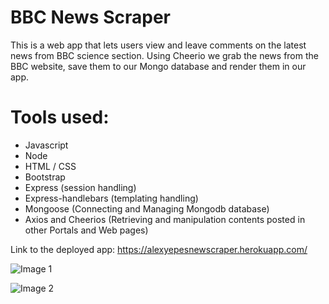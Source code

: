# BBC News Scraper
This is a web app that lets users view and leave comments on the latest news from BBC science section. 
Using Cheerio we grab the news from the BBC website, save them to our Mongo database and render them in our app.

# Tools used:

* Javascript
* Node
* HTML / CSS
* Bootstrap
* Express (session handling)
* Express-handlebars (templating handling)
* Mongoose (Connecting and Managing Mongodb database)
* Axios and Cheerios (Retrieving and manipulation contents posted in other Portals and Web pages)

Link to the deployed app:
https://alexyepesnewscraper.herokuapp.com/


![Image 1](https://res.cloudinary.com/bootcamp2019/image/upload/v1553993145/screenshotNews.png)

![Image 2](https://res.cloudinary.com/bootcamp2019/image/upload/v1553993157/screenshotNews2.png)
